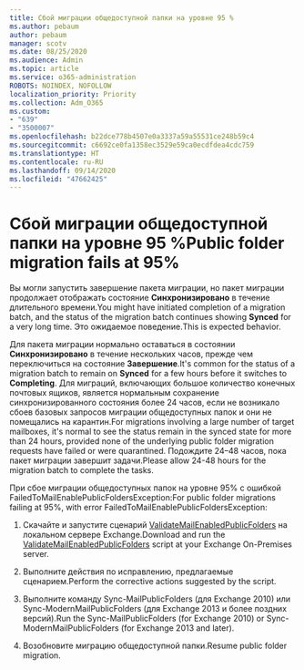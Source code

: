 ```yaml
---
title: Сбой миграции общедоступной папки на уровне 95 %
ms.author: pebaum
author: pebaum
manager: scotv
ms.date: 08/25/2020
ms.audience: Admin
ms.topic: article
ms.service: o365-administration
ROBOTS: NOINDEX, NOFOLLOW
localization_priority: Priority
ms.collection: Adm_O365
ms.custom:
- "639"
- "3500007"
ms.openlocfilehash: b22dce778b4507e0a3337a59a55531ce248b59c4
ms.sourcegitcommit: c6692ce0fa1358ec3529e59ca0ecdfdea4cdc759
ms.translationtype: HT
ms.contentlocale: ru-RU
ms.lasthandoff: 09/14/2020
ms.locfileid: "47662425"
---
```

# <a name="public-folder-migration-fails-at-95"></a><span data-ttu-id="2dd30-102">Сбой миграции общедоступной папки на уровне 95 %</span><span class="sxs-lookup"><span data-stu-id="2dd30-102">Public folder migration fails at 95%</span></span>

<span data-ttu-id="2dd30-103">Вы могли запустить завершение пакета миграции, но пакет миграции продолжает отображать состояние **Синхронизировано** в течение длительного времени.</span><span class="sxs-lookup"><span data-stu-id="2dd30-103">You might have initiated completion of a migration batch, and the status of the migration batch continues showing **Synced** for a very long time.</span></span> <span data-ttu-id="2dd30-104">Это ожидаемое поведение.</span><span class="sxs-lookup"><span data-stu-id="2dd30-104">This is expected behavior.</span></span>

<span data-ttu-id="2dd30-105">Для пакета миграции нормально оставаться в состоянии **Синхронизировано** в течение нескольких часов, прежде чем переключиться на состояние **Завершение**.</span><span class="sxs-lookup"><span data-stu-id="2dd30-105">It's common for the status of a migration batch to remain on **Synced** for a few hours before it switches to **Completing**.</span></span> <span data-ttu-id="2dd30-106">Для миграций, включающих большое количество конечных почтовых ящиков, является нормальным сохранение синхронизированного состояния более 24 часов, если не возникало сбоев базовых запросов миграции общедоступных папок и они не помещались на карантин.</span><span class="sxs-lookup"><span data-stu-id="2dd30-106">For migrations involving a large number of target mailboxes, it's normal to see the status remain in the synced state for more than 24 hours, provided none of the underlying public folder migration requests have failed or were quarantined.</span></span> <span data-ttu-id="2dd30-107">Подождите 24–48 часов, пока пакет миграции завершит задачи.</span><span class="sxs-lookup"><span data-stu-id="2dd30-107">Please allow 24-48 hours for the migration batch to complete the tasks.</span></span>

<span data-ttu-id="2dd30-108">При сбое миграции общедоступных папок на уровне 95% с ошибкой FailedToMailEnablePublicFoldersException:</span><span class="sxs-lookup"><span data-stu-id="2dd30-108">For public folder migrations failing at 95%, with error FailedToMailEnablePublicFoldersException:</span></span>

1. <span data-ttu-id="2dd30-109">Скачайте и запустите сценарий [ValidateMailEnabledPublicFolders](https://aka.ms/ValidateMEPF) на локальном сервере Exchange.</span><span class="sxs-lookup"><span data-stu-id="2dd30-109">Download and run the [ValidateMailEnabledPublicFolders](https://aka.ms/ValidateMEPF) script at your Exchange On-Premises server.</span></span>

2. <span data-ttu-id="2dd30-110">Выполните действия по исправлению, предлагаемые сценарием.</span><span class="sxs-lookup"><span data-stu-id="2dd30-110">Perform the corrective actions suggested by the script.</span></span>

3. <span data-ttu-id="2dd30-111">Выполните команду Sync-MailPublicFolders (для Exchange 2010) или Sync-ModernMailPublicFolders (для Exchange 2013 и более поздних версий).</span><span class="sxs-lookup"><span data-stu-id="2dd30-111">Run the Sync-MailPublicFolders (for Exchange 2010) or Sync-ModernMailPublicFolders (for Exchange 2013 and later).</span></span>

4. <span data-ttu-id="2dd30-112">Возобновите миграцию общедоступной папки.</span><span class="sxs-lookup"><span data-stu-id="2dd30-112">Resume public folder migration.</span></span>
